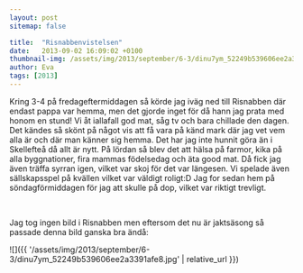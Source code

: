 ```yaml
---
layout: post
sitemap: false

title:  "Risnabbenvistelsen"
date:   2013-09-02 16:09:02 +0100
thumbnail-img: /assets/img/2013/september/6-3/dinu7ym_52249b539606ee2a3391afe8.jpg
author: Eva
tags: [2013]
---
```


Kring 3-4 på fredageftermiddagen så körde jag iväg ned till Risnabben där endast pappa var hemma, men det gjorde inget för då hann jag prata med honom en stund! Vi åt iallafall god mat, såg tv och bara chillade den dagen. Det kändes så skönt på något vis att få vara på känd mark där jag vet vem alla är och där man känner sig hemma. Det har jag inte hunnit göra än i Skellefteå då allt är nytt. På lördan så blev det att hälsa på farmor, kika på alla byggnationer, fira mammas födelsedag och äta good mat. Då fick jag även träffa syrran igen, vilket var skoj för det var längesen. Vi spelade även sällskapsspel på kvällen vilket var väldigt roligt:D Jag for sedan hem på söndagförmiddagen för jag att skulle på dop, vilket var riktigt trevligt. 




 




Jag tog ingen bild i Risnabben men eftersom det nu är jaktsäsong så passade denna bild ganska bra ändå:

![]({{ '/assets/img/2013/september/6-3/dinu7ym_52249b539606ee2a3391afe8.jpg'  | relative_url }})

